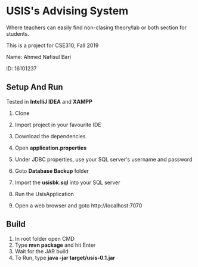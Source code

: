 # USIS's Advising System
Where teachers can easily find non-clasing theory/lab or both section for students.

This is a project for CSE310, Fall 2019

Name: Ahmed Nafisul Bari

ID:   16101237

## Setup And Run

Tested in **IntelliJ IDEA** and **XAMPP**

1. Clone
2. Import project in your favourite IDE
3. Download the dependencies

4. Open **application.properties**
5. Under JDBC properties, use your SQL server's username and password

6. Goto **Database Backup** folder
7. Import the **usisbk.sql** into your SQL server

8. Run the UsisApplication
9. Open a web browser and goto http://localhost:7070


## Build

1. In root folder open CMD
2. Type **mvn package** and hit Enter
3. Wait for the JAR build
4. To Run, type **java -jar target/usis-0.1.jar**

